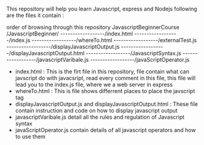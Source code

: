 This repository will help you learn Javascript, express and Nodejs
following are the files it contain :

order of browsing through this repository
JavascriptBeginnerCourse
/JavascriptBeginner/
------------------/index.html
------------------/index.js
------------------/whereTo.html
------------------/externalTest.js
------------------/displayJavascriptOutput.js
------------------/displayJavascriptOutput.html
------------------/JavascriptSyntax.js
------------------/javascriptVaribale.js
------------------/javaScriptOperator.js

* index.html : This is the firt file in this repository, file contain what can javscript do with javacsript, read every comment in this file, this file will lead you to the index.js file, where we a web server in express
* whereTo.html : This is file shows differrent places to place the javscript tag
* displayJavascriptOutput.js and displayJavascriptOutput.html : These file contain instruction and code on how to display javascript output
* javascriptVaribale.js detail all the rules and regulation of Javascript syntax
* javaScriptOperator.js contain details of all javascript operators and how to use them